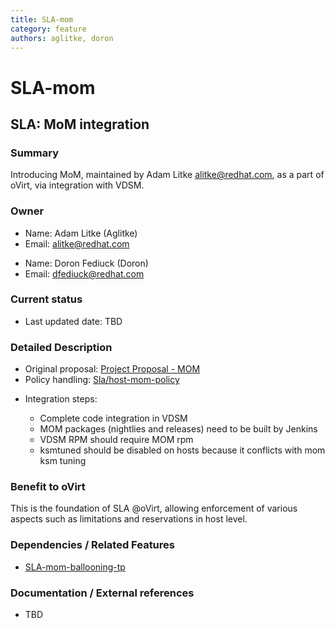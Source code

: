 ```yaml
---
title: SLA-mom
category: feature
authors: aglitke, doron
---
```


# SLA-mom

## SLA: MoM integration

### Summary

Introducing MoM, maintained by Adam Litke <alitke@redhat.com>, as a part of oVirt, via integration with VDSM.

### Owner

*   Name: Adam Litke (Aglitke)
*   Email: <alitke@redhat.com>

<!-- -->

*   Name: Doron Fediuck (Doron)
*   Email: <dfediuck@redhat.com>

### Current status

*   Last updated date: TBD

### Detailed Description

*   Original proposal: [Project Proposal - MOM](/develop/projects/mom.html)
*   Policy handling: [Sla/host-mom-policy](/develop/sla/host-mom-policy.html)

<!-- -->

*   Integration steps:

      - Complete code integration in VDSM
      - MOM packages (nightlies and releases) need to be built by Jenkins
      - VDSM RPM should require MOM rpm
      - ksmtuned should be disabled on hosts because it conflicts with mom ksm tuning

### Benefit to oVirt

This is the foundation of SLA @oVirt, allowing enforcement of various aspects such as limitations and reservations in host level.

### Dependencies / Related Features

*   [SLA-mom-ballooning-tp](/develop/release-management/features/sla/sla-mom-ballooning-tp.html)

### Documentation / External references

*   TBD



